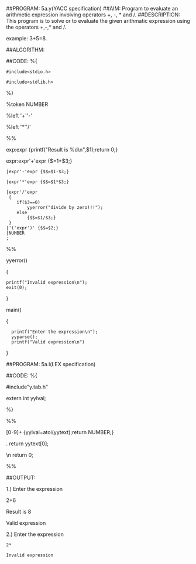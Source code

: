 ##PROGRAM: 5a.y(YACC specification)
##AIM:
 Program to evaluate an arithmetic expression involving operators +, -, * and /.
##DESCRIPTION:
This program is to solve or to evaluate the given arithmatic expression using the operators +,-,* and /. 

example: 3+5=8.


##ALGORITHM:


##CODE:
%{

    #include<stdio.h>

    #include<stdlib.h>
%}

%token NUMBER

%left '+''-'

%left '*''/'

%%

exp:expr {printf("Result is %d\n",$1);return 0;}

expr:expr'+'expr {$$=$1+$3;}

    |expr'-'expr {$$=$1-$3;}

    |expr'*'expr {$$=$1*$3;}

    |expr'/'expr 
     {
     	if($3==0)
     		yyerror("divide by zero!!!");
     	else
     		{$$=$1/$3;}
     }
    |'('expr')' {$$=$2;}
    |NUMBER
    ;
%%

yyerror()

{

	printf("Invalid expression\n");
	exit(0);
}

main()

{

	  printf("Enter the expression\n");
	  yyparse();
	  printf("Valid expression\n")
}		





##PROGRAM: 5a.l(LEX specification)


##CODE:
%{

   #include"y.tab.h"

   extern int yylval;

%}

%%

[0-9]+                   {yylval=atoi(yytext);return NUMBER;}

.                        return yytext[0];

\n                       return 0;

%%

##OUTPUT:

 1.) Enter the expression

   2+6

   Result is 8

   Valid expression

2.) Enter the expression

    2*

    Invalid expression




